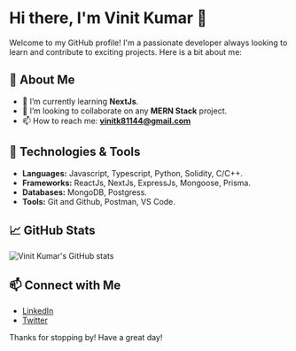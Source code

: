 # Hi there, I'm Vinit Kumar 👋

Welcome to my GitHub profile! I'm a passionate developer always looking to learn and contribute to exciting projects. Here is a bit about me:

## 🚀 About Me
- 🌱 I’m currently learning **NextJs**.
- 👯 I’m looking to collaborate on any **MERN Stack** project.
- 📫 How to reach me: **vinitk81144@gmail.com**

## 🔧 Technologies & Tools
- **Languages:** Javascript, Typescript, Python, Solidity, C/C++.
- **Frameworks:** ReactJs, NextJs, ExpressJs, Mongoose, Prisma.
- **Databases:** MongoDB, Postgress.
- **Tools:** Git and Github, Postman, VS Code.

## 📈 GitHub Stats
![Vinit Kumar's GitHub stats](https://github-readme-stats.vercel.app/api?username=VinitKumar01&show_icons=true&theme=radical)

## 📫 Connect with Me
- [LinkedIn](https://linkedin.com/in/vinit-kumar-3b4356326)
- [Twitter](https://x.com/VinitKumar_01)

Thanks for stopping by! Have a great day!
